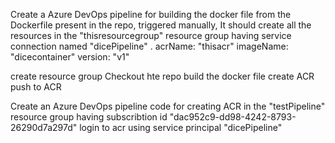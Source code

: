 Create a Azure DevOps pipeline for building the docker file from the Dockerfile present in the repo, triggered manually, 
It should create all the resources in the "thisresourcegroup" resource group having service connection named "dicePipeline" .
acrName: "thisacr"
imageName: "dicecontainer"
version: "v1"

create resource group
Checkout hte repo
build the docker file
create ACR 
push to ACR





Create an Azure DevOps pipeline code for creating ACR in the "testPipeline" resource group having subscribtion id "dac952c9-dd98-4242-8793-26290d7a297d"
login to acr using service principal "dicePipeline"  
